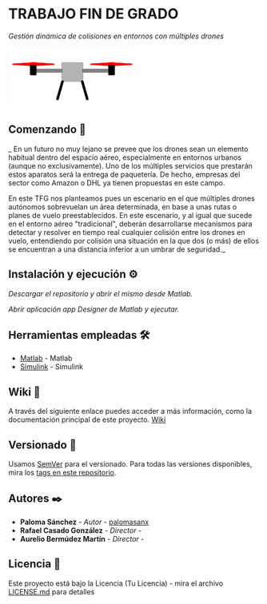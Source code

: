 # TRABAJO FIN DE GRADO

_Gestión dinámica de colisiones en entornos con múltiples drones_

![Dron](https://github.com/PalomaSanx/UAVsimulation_TFG/blob/master/imgReadme/dron.png)

## Comenzando 🚀

_ En un futuro no muy lejano se prevee que los drones sean un elemento habitual dentro del espacio aéreo,
especialmente en entornos urbanos (aunque no exclusivamente). Uno de los múltiples servicios que
prestarán estos aparatos será la entrega de paquetería. De hecho, empresas del sector como Amazon o
DHL ya tienen propuestas en este campo.

En este TFG nos planteamos pues un escenario en el que múltiples drones autónomos sobrevuelan un área
determinada, en base a unas rutas o planes de vuelo preestablecidos. En este escenario, y al igual que
sucede en el entorno aéreo "tradicional", deberán desarrollarse mecanismos para detectar y resolver en
tiempo real cualquier colisión entre los drones en vuelo, entendiendo por colisión una situación en la que
dos (o más) de ellos se encuentran a una distancia inferior a un umbrar de seguridad._

## Instalación y ejecución ⚙️

_Descargar el repositorio y abrir el mismo desde Matlab._

_Abrir aplicación app Designer de Matlab y ejecutar._

## Herramientas empleadas 🛠️

* [Matlab](https://es.mathworks.com/) - Matlab
* [Simulink](https://es.mathworks.com/products/simulink.html) - Simulink

## Wiki 📖

A través del siguiente enlace puedes acceder a más información, como la documentación principal de este proyecto. [Wiki](https://github.com/PalomaSanx/UAVsimulation_TFG/tree/master/wiki)

## Versionado 📌

Usamos [SemVer](http://semver.org/) para el versionado. Para todas las versiones disponibles, mira los [tags en este repositorio](https://github.com/PalomaSanx/UAVsimulation_TFG.git/tags).

## Autores ✒️

* **Paloma Sánchez** - *Autor* - [palomasanx](https://github.com/PalomaSanx)
* **Rafael Casado González** - *Director* - 
* **Aurelio Bermúdez Martín** - *Director* - 

## Licencia 📄

Este proyecto está bajo la Licencia (Tu Licencia) - mira el archivo [LICENSE.md](LICENSE.md) para detalles

